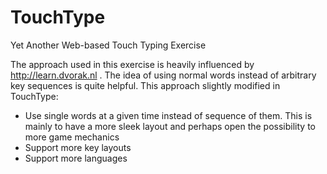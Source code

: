 TouchType
=========

Yet Another Web-based Touch Typing Exercise

The approach used in this exercise is heavily influenced by http://learn.dvorak.nl . The idea of using normal words instead of arbitrary key sequences is quite helpful. This approach slightly modified in TouchType:
* Use single words at a given time instead of sequence of them. This is mainly to have a more sleek layout and perhaps open the possibility to more game mechanics
* Support more key layouts
* Support more languages

